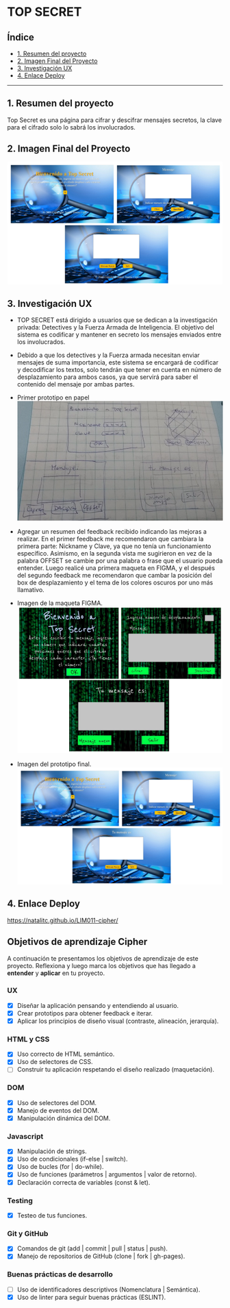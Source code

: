 # TOP SECRET

## Índice

* [1. Resumen del proyecto](#1-resumen-del-proyecto)
* [2. Imagen Final del Proyecto](#2-imagen-final-del-proyecto)
* [3. Investigación UX](#3-investigación-ux)
* [4. Enlace Deploy](#4-enlace-deploy)

***

## 1. Resumen del proyecto

Top Secret es una página para cifrar y descifrar mensajes secretos, la clave para el cifrado solo lo sabrá los involucrados.

## 2. Imagen Final del Proyecto
![imagen-final](imagenes/README2.jpg)

## 3. Investigación UX
 
 * TOP SECRET está dirigido a usuarios que se dedican a la investigación privada: Detectives y la Fuerza Armada de Inteligencia. El objetivo del sistema es codificar y mantener en secreto los mensajes enviados entre los involucrados.
 
* Debido a que los detectives y la Fuerza armada necesitan enviar mensajes de suma importancia, este sistema se encargará de codificar y decodificar los textos, solo tendrán que tener en cuenta en número de desplazamiento para ambos casos, ya que servirá para saber el contenido del mensaje por ambas partes.

* Primer prototipo en papel
![imagen-papel]( imagenes/bocetoPhoto.jpg)

* Agregar un resumen del feedback recibido indicando las mejoras a realizar.
En el primer feedback me recomendaron que cambiara la primera parte: Nickname y Clave, ya que no tenía un funcionamiento específico. Asimismo, en la segunda vista me sugirieron en vez de la palabra OFFSET se cambie por una palabra o frase que el usuario pueda entender.
Luego realicé una primera maqueta en FIGMA, y el después del segundo feedback me recomendaron que cambar la posición del box de desplazamiento y el tema de los colores oscuros por uno más llamativo.

* Imagen de la maqueta FIGMA.
![imagen-figma]( imagenes/README1.jpg)

* Imagen del prototipo final.
![imagen-papel](imagenes/README2.jpg)

## 4. Enlace Deploy

https://natalitc.github.io/LIM011-cipher/

## Objetivos de aprendizaje Cipher

A continuación te presentamos los objetivos de aprendizaje de este proyecto. Reflexiona y luego marca los objetivos que has llegado a **entender** y **aplicar** en tu proyecto.

### UX

- [x] Diseñar la aplicación pensando y entendiendo al usuario.
- [x] Crear prototipos para obtener feedback e iterar.
- [x] Aplicar los principios de diseño visual (contraste, alineación, jerarquía).

### HTML y CSS

- [x] Uso correcto de HTML semántico.
- [x] Uso de selectores de CSS.
- [ ] Construir tu aplicación respetando el diseño realizado (maquetación).

### DOM

- [x] Uso de selectores del DOM.
- [x] Manejo de eventos del DOM.
- [x] Manipulación dinámica del DOM.

### Javascript

- [x] Manipulación de strings.
- [x] Uso de condicionales (if-else | switch).
- [x] Uso de bucles (for | do-while).	
- [x] Uso de funciones (parámetros | argumentos | valor de retorno).
- [x] Declaración correcta de variables (const & let).

### Testing
- [x] Testeo de tus funciones.

### Git y GitHub
- [x] Comandos de git (add | commit | pull | status | push).
- [x] Manejo de repositorios de GitHub (clone | fork | gh-pages).

### Buenas prácticas de desarrollo
- [ ] Uso de identificadores descriptivos (Nomenclatura | Semántica).
- [x] Uso de linter para seguir buenas prácticas (ESLINT).
